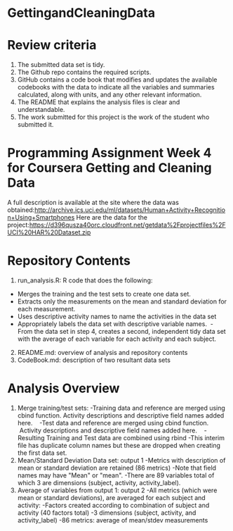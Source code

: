 # GettingandCleaningData
# Review criteria
1.  The submitted data set is tidy. 
2.  The Github repo contains the required scripts.
3.  GitHub contains a code book that modifies and updates the available codebooks with the data to indicate all the variables and summaries calculated, along with units, and any other relevant information.
4.  The README that explains the analysis files is clear and understandable.
5.  The work submitted for this project is the work of the student who submitted it.

# Programming Assignment Week 4 for Coursera Getting and Cleaning Data
A full description is available at the site where the data was obtained:http://archive.ics.uci.edu/ml/datasets/Human+Activity+Recognition+Using+Smartphones 
Here are the data for the project:https://d396qusza40orc.cloudfront.net/getdata%2Fprojectfiles%2FUCI%20HAR%20Dataset.zip  

# Repository Contents
1.  run_analysis.R: R code that does the following:
  - Merges the training and the test sets to create one data set.
  - Extracts only the measurements on the mean and standard deviation for each measurement. 
  - Uses descriptive activity names to name the activities in the data set
  - Appropriately labels the data set with descriptive variable names. 
  - From the data set in step 4, creates a second, independent tidy data set with the average of each variable for each activity and each subject.

2.  README.md:  overview of analysis and repository contents
3.  CodeBook.md:  description of two resultant data sets

# Analysis Overview
1.  Merge training/test sets:
    -Training data and reference are merged using cbind function.  Activity descriptions and descriptive field names added here.
    -Test data and reference are merged using cbind function.  Activity descriptions and descriptive field names added here.
    -Resulting Training and Test data are combined using rbind
    -This interim file has duplicate column names but these are dropped when creating the first data set.
2.  Mean/Standard Deviation Data set: output 1
    -Metrics with description of mean or standard deviation are retained (86 metrics)
    -Note that field names may have "Mean" or "mean".
    -There are 89 variables total of which 3 are dimensions (subject, activity, activity_label).
3.  Average of variables from output 1:  output 2
    -All metrics (which were mean or standard deviations), are averaged for each subject and activity:
        -Factors created according to combination of subject and activity (40 factors total)
        -3 dimensions (subject, activity, and activity_label)
        -86 metrics:  average of mean/stdev measurements
